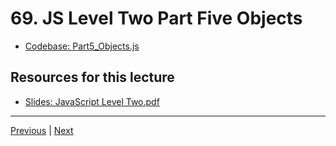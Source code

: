 # 69. JS Level Two Part Five Objects

-   [Codebase: Part5_Objects.js](../../codebase/python-django/Javascript_Level_Two/Part5_Objects.js)


##  Resources for this lecture


-   [Slides: JavaScript Level Two.pdf](https://python-ds.s3.us-west-1.amazonaws.com/Python-and-Django-Full-Stack-Web-Developer-Bootcamp/Resources/JavaScript+Level+Two.pdf)


---

[Previous](./68_JS-Level-Two-Part-Four-Array-Solutions.md) | [Next](./70_JS-Level-Two-Part-Five-Objects-Continued.md)